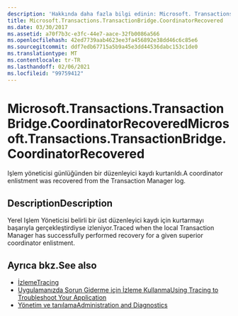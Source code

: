 ```yaml
---
description: 'Hakkında daha fazla bilgi edinin: Microsoft. Transactions. TransactionBridge. Koordinatör Torkurtarılan'
title: Microsoft.Transactions.TransactionBridge.CoordinatorRecovered
ms.date: 03/30/2017
ms.assetid: a70f7b3c-e3fc-44e7-aace-32fb0086a566
ms.openlocfilehash: 42ed7739aab4623ee3fa456892e38dd46c6c85e6
ms.sourcegitcommit: ddf7edb67715a5b9a45e3dd44536dabc153c1de0
ms.translationtype: MT
ms.contentlocale: tr-TR
ms.lasthandoff: 02/06/2021
ms.locfileid: "99759412"
---
```

# <a name="microsofttransactionstransactionbridgecoordinatorrecovered"></a><span data-ttu-id="6064c-103">Microsoft.Transactions.TransactionBridge.CoordinatorRecovered</span><span class="sxs-lookup"><span data-stu-id="6064c-103">Microsoft.Transactions.TransactionBridge.CoordinatorRecovered</span></span>

<span data-ttu-id="6064c-104">Işlem yöneticisi günlüğünden bir düzenleyici kaydı kurtarıldı.</span><span class="sxs-lookup"><span data-stu-id="6064c-104">A coordinator enlistment was recovered from the Transaction Manager log.</span></span>  
  
## <a name="description"></a><span data-ttu-id="6064c-105">Description</span><span class="sxs-lookup"><span data-stu-id="6064c-105">Description</span></span>  

 <span data-ttu-id="6064c-106">Yerel Işlem Yöneticisi belirli bir üst düzenleyici kaydı için kurtarmayı başarıyla gerçekleştirdiyse izleniyor.</span><span class="sxs-lookup"><span data-stu-id="6064c-106">Traced when the local Transaction Manager has successfully performed recovery for a given superior coordinator enlistment.</span></span>  
  
## <a name="see-also"></a><span data-ttu-id="6064c-107">Ayrıca bkz.</span><span class="sxs-lookup"><span data-stu-id="6064c-107">See also</span></span>

- [<span data-ttu-id="6064c-108">İzleme</span><span class="sxs-lookup"><span data-stu-id="6064c-108">Tracing</span></span>](index.md)
- [<span data-ttu-id="6064c-109">Uygulamanızda Sorun Giderme için İzleme Kullanma</span><span class="sxs-lookup"><span data-stu-id="6064c-109">Using Tracing to Troubleshoot Your Application</span></span>](using-tracing-to-troubleshoot-your-application.md)
- [<span data-ttu-id="6064c-110">Yönetim ve tanılama</span><span class="sxs-lookup"><span data-stu-id="6064c-110">Administration and Diagnostics</span></span>](../index.md)
